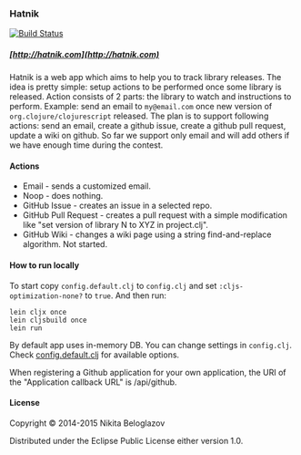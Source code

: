 ### Hatnik

[![Build Status](https://travis-ci.org/nbeloglazov/hatnik.svg)](https://travis-ci.org/nbeloglazov/hatnik/builds)

##### [http://hatnik.com](http://hatnik.com)

Hatnik is a web app which aims to help you to track library releases. The idea is pretty simple: setup actions to be performed once some library is released. Action consists of 2 parts: the library to watch and instructions to perform. Example: send an email to `my@email.com` once new version of `org.clojure/clojurescript` released. The plan is to support following actions: send an email, create a github issue, create a github pull request, update a wiki on github. So far we support only email and will add others if we have enough time during the contest.

#### Actions

* Email - sends a customized email.
* Noop - does nothing.
* GitHub Issue - creates an issue in a selected repo.
* GitHub Pull Request - creates a pull request with a simple modification like "set version of library N to XYZ in project.clj".
* GitHub Wiki - changes a wiki page using a string find-and-replace algorithm. Not started.

#### How to run locally

To start copy `config.default.clj` to `config.clj` and set `:cljs-optimization-none?` to `true`. And then run:

```shell
lein cljx once
lein cljsbuild once
lein run
```

By default app uses in-memory DB. You can change settings in `config.clj`. Check [config.default.clj](https://github.com/nbeloglazov/hatnik/blob/master/config.default.clj) for available options.

When registering a Github application for your own application, the URI of the "Application callback URL" is /api/github.

#### License
Copyright © 2014-2015 Nikita Beloglazov

Distributed under the Eclipse Public License either version 1.0.
